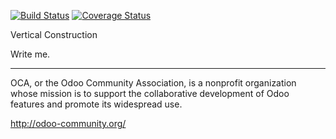 [![Build Status](https://travis-ci.org/OCA/vertical-construction.svg?branch=7.0)](https://travis-ci.org/OCA/vertical-construction)
[![Coverage Status](https://coveralls.io/repos/OCA/vertical-construction/badge.png?branch=7.0)](https://coveralls.io/r/OCA/vertical-construction?branch=7.0)

Vertical Construction


Write me. 

----

OCA, or the Odoo Community Association, is a nonprofit organization whose 
mission is to support the collaborative development of Odoo features and 
promote its widespread use.

http://odoo-community.org/

